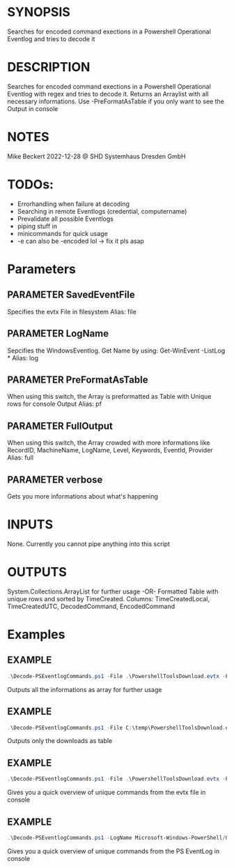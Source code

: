 # SYNOPSIS
Searches for encoded command exections in a Powershell Operational Eventlog and tries to decode it
# DESCRIPTION
Searches for encoded command exections in a Powershell Operational Eventlog with regex and tries to decode it. Returns an Arraylist with all necessary informations. Use -PreFormatAsTable if you only want to see the Output in console
# NOTES
Mike Beckert 2022-12-28 @ SHD Systemhaus Dresden GmbH
# TODOs:
- Errorhandling when failure at decoding
- Searching in remote Eventlogs (credential, computername)
- Prevalidate all possible Eventlogs
- piping stuff in
- minicommands for quick usage
- -e can also be -encoded lol -> fix it pls asap
# Parameters
## PARAMETER SavedEventFile
Specifies the evtx File in filesystem
Alias: file
## PARAMETER LogName
Sepcifies the WindowsEventlog. Get Name by using: Get-WinEvent -ListLog *
Alias: log
## PARAMETER PreFormatAsTable
When using this switch, the Array is preformatted as Table with Unique rows for console Output
Alias: pf
## PARAMETER FullOutput
When using this switch, the Array crowded with more informations like RecordID, MachineName, LogName, Level, Keywords, EventId, Provider
Alias: full
## PARAMETER verbose
Gets you more informations about what's happening
# INPUTS
None. Currently you cannot pipe anything into this script
# OUTPUTS
System.Collections.ArrayList for further usage
-OR-
Formatted Table with unique rows and sorted by TimeCreated. Columns: TimeCreatedLocal, TimeCreatedUTC, DecodedCommand, EncodedCommand
# Examples
## EXAMPLE
```powershell
.\Decode-PSEventlogCommands.ps1 -File .\PowershellToolsDownload.evtx -FullOutput -Verbose
```
Outputs all the informations as array for further usage
## EXAMPLE
```powershell
.\Decode-PSEventlogCommands.ps1 -File C:\temp\PowershellToolsDownload.evtx -FullOutput -Verbose | where {$_.decodedcommand -like "*download*"} | select timecreatedutc, decodedcommand, machinename | ft -au
```
Outputs only the downloads as table
## EXAMPLE
```powershell
.\Decode-PSEventlogCommands.ps1 -File .\PowershellToolsDownload.evtx -PreFormatAsTable
```
Gives you a quick overview of unique commands from the evtx file in console
## EXAMPLE
```powershell
.\Decode-PSEventlogCommands.ps1 -LogName Microsoft-Windows-PowerShell/Operational
```
Gives you a quick overview of unique commands from the PS EventLog in console
